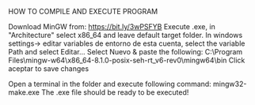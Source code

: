 HOW TO COMPILE AND EXECUTE PROGRAM

Download MinGW from: https://bit.ly/3wPSFYB
Execute .exe, in "Architecture" select x86_64 and leave default target folder.
In windows settings-> editar variables de entorno de esta cuenta, select the variable Path and select Editar...
Select Nuevo & paste the following: C:\Program Files\mingw-w64\x86_64-8.1.0-posix-seh-rt_v6-rev0\mingw64\bin
Click aceptar to save changes

Open a terminal in the folder and execute following command: mingw32-make.exe
The .exe file should be ready to be executed!